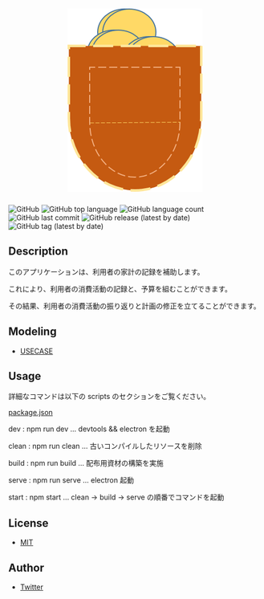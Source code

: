 # <center>![pocket](./docs/logo/pocket.png)</center>

![GitHub](https://img.shields.io/github/license/onesword0618/pocket?style=plastic)
![GitHub top language](https://img.shields.io/github/languages/top/onesword0618/pocket?style=plastic)
![GitHub language count](https://img.shields.io/github/languages/count/onesword0618/pocket?style=plastic)
![GitHub last commit](https://img.shields.io/github/last-commit/onesword0618/pocket?style=plastic)
![GitHub release (latest by date)](https://img.shields.io/github/v/release/onesword0618/pocket?style=plastic)
![GitHub tag (latest by date)](https://img.shields.io/github/v/tag/onesword0618/pocket?style=plastic)

## Description

このアプリケーションは、利用者の家計の記録を補助します。

これにより、利用者の消費活動の記録と、予算を組むことができます。

その結果、利用者の消費活動の振り返りと計画の修正を立てることができます。

## Modeling

- [USECASE](./docs/modeling/usecase.md#設計)

## Usage

詳細なコマンドは以下の scripts のセクションをご覧ください。

[package.json](./package.json)

dev : npm run dev ... devtools && electron を起動

clean : npm run clean ... 古いコンパイルしたリソースを削除

build : npm run build ... 配布用資材の構築を実施

serve : npm run serve ... electron 起動

start : npm start ... clean -> build -> serve の順番でコマンドを起動

## License

- [MIT](./LICENSE)

## Author

- [Twitter](https://twitter.com/onesword0618)
